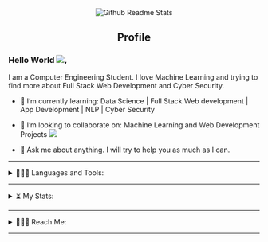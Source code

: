 <p align="center">
 <img width="100px" src="https://res.cloudinary.com/anuraghazra/image/upload/v1594908242/logo_ccswme.svg" align="center" alt="Github Readme Stats" />
 <h2 align="center">Profile</h2>
 
### Hello World <img src="https://github.com/TheDudeThatCode/TheDudeThatCode/blob/master/Assets/Earth.gif" width="24px">,
<!-- **cmulay/cmulay** is a ✨ _special_ ✨ repository because its `README.md` (this file) appears on your GitHub profile. -->

I am a Computer Engineering Student. I love Machine Learning and trying to find more about Full Stack Web Development and Cyber Security. 

<!-- - 🔭 I’m currently working at: -->

- 🌱 I’m currently learning: Data Science | Full Stack Web development | App Development | NLP | Cyber Security

- 👯 I’m looking to collaborate on: Machine Learning and Web Development Projects <img src="https://media.giphy.com/media/WUlplcMpOCEmTGBtBW/giphy.gif" width="30">

- 💬 Ask me about anything. I will try to help you as much as I can.

---
<details>
<summary>👨🏻‍💻 Languages and Tools:</summary>
 <br />
 
<img align="left" alt="Android" width="26px" src="https://raw.githubusercontent.com/github/explore/80688e429a7d4ef2fca1e82350fe8e3517d3494d/topics/android/android.png" href="#"/>

<img align="left" alt="Visual Studio Code" width="26px" src="https://raw.githubusercontent.com/github/explore/80688e429a7d4ef2fca1e82350fe8e3517d3494d/topics/visual-studio-code/visual-studio-code.png" />

<img align="left" alt="HTML5" width="26px" src="https://raw.githubusercontent.com/github/explore/80688e429a7d4ef2fca1e82350fe8e3517d3494d/topics/html/html.png" />

<img align="left" alt="CSS3" width="26px" src="https://raw.githubusercontent.com/github/explore/80688e429a7d4ef2fca1e82350fe8e3517d3494d/topics/css/css.png" />

<img align="left" alt="JavaScript" width="26px" src="https://raw.githubusercontent.com/github/explore/80688e429a7d4ef2fca1e82350fe8e3517d3494d/topics/javascript/javascript.png" />

<img align="left" alt="React" width="26px" src="https://raw.githubusercontent.com/github/explore/80688e429a7d4ef2fca1e82350fe8e3517d3494d/topics/react/react.png" />

<img align="left" alt="Node.js" width="26px" src="https://raw.githubusercontent.com/github/explore/80688e429a7d4ef2fca1e82350fe8e3517d3494d/topics/nodejs/nodejs.png" />

<img align="left" alt="SQL" width="26px" src="https://raw.githubusercontent.com/github/explore/80688e429a7d4ef2fca1e82350fe8e3517d3494d/topics/sql/sql.png" />

<img align="left" alt="MySQL" width="26px" src="https://raw.githubusercontent.com/github/explore/80688e429a7d4ef2fca1e82350fe8e3517d3494d/topics/mysql/mysql.png" />

<img align="left" alt="Git" width="26px" src="https://raw.githubusercontent.com/github/explore/80688e429a7d4ef2fca1e82350fe8e3517d3494d/topics/git/git.png" />

<img align="left" alt="GitHub" width="26px" src="https://raw.githubusercontent.com/github/explore/78df643247d429f6cc873026c0622819ad797942/topics/github/github.png" />

<img align="left" alt="Terminal" width="26px" src="https://raw.githubusercontent.com/github/explore/80688e429a7d4ef2fca1e82350fe8e3517d3494d/topics/terminal/terminal.png" />
<br />
</details>

---

<details>
 <summary>⏳ My Stats:</summary>
<br />

<!--START_SECTION:waka-->
```text
C            5 hrs 28 mins   █████████▒░░░░░░░░░░░░░░░   36.91 % 
HTML         4 hrs 30 mins   ███████▓░░░░░░░░░░░░░░░░░   30.39 % 
CSS          3 hrs 25 mins   █████▓░░░░░░░░░░░░░░░░░░░   23.04 % 
JavaScript   49 mins         █▒░░░░░░░░░░░░░░░░░░░░░░░   05.57 % 
JSON         18 mins         ▓░░░░░░░░░░░░░░░░░░░░░░░░   02.09 % 
```
<!--END_SECTION:waka-->

<br />
</details>

---
<details active="true">
 <summary>💁🏻‍♂️ Reach Me:</summary>
<br />

[<img align="left" alt="cmulay | Instagram" width="22px" src="https://cdn.jsdelivr.net/npm/simple-icons@v3/icons/gmail.svg" />](mailto:chinmay.mulay30@gmail.com)
[<img align="left" alt="cmulay | Instagram" width="22px" src="https://cdn.jsdelivr.net/npm/simple-icons@v3/icons/instagram.svg" />](https://www.instagram.com/wolfie.here)
[<img align="left" alt="cmulay | LinkedIn" width="22px" src="https://cdn.jsdelivr.net/npm/simple-icons@v3/icons/linkedin.svg" />](https://www.linkedin.com/in/cmulay/)
[<img align="left" alt="cmulay" width="22px" src="https://raw.githubusercontent.com/iconic/open-iconic/master/svg/globe.svg" />](https://www.ctechcontinentals.ml/)
<br />
</details>

---
